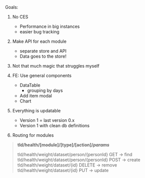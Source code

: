 Goals:

1. No CES
	* Performance in big instances
	* easier bug tracking

2. Make API for each module
	* separate store and API
	* Data goes to the store!

3. Not that much magic that struggles myself

4. FE: Use general components
	* DataTable
		* grouping by days
	* Add item modal
	* Chart

5. Everything is updatable
	* Version 1 = last version 0.x
	* Version 1 with clean db definitions

6. Routing for modules
> **tld/health/[module]/[type]/[action]/*params***
>
> tld/health/weight/dataset/person/{personId} GET -> find
> tld/health/weight/dataset/person/{personId} POST -> create
> tld/health/weight/dataset/{id} DELETE -> remove
> tld/health/weight/dataset/{id} PUT -> update
